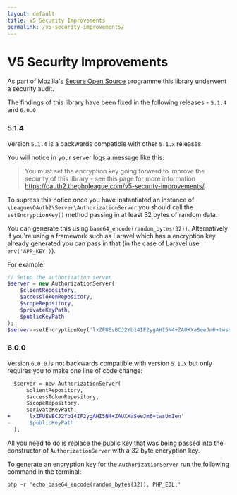 ```yaml
---
layout: default
title: V5 Security Improvements
permalink: /v5-security-improvements/
---
```


# V5 Security Improvements

As part of Mozilla's [Secure Open Source](https://wiki.mozilla.org/MOSS/Secure_Open_Source) programme this library underwent a security audit.

The findings of this library have been fixed in the following releases - `5.1.4` and `6.0.0`

### 5.1.4

Version `5.1.4` is a backwards compatible with other `5.1.x` releases.

You will notice in your server logs a message like this:

> You must set the encryption key going forward to improve the security of this library - see this page for more information https://oauth2.thephpleague.com/v5-security-improvements/

To supress this notice once you have instantiated an instance of `\League\OAuth2\Server\AuthorizationServer` you should call the `setEncryptionKey()` method passing in at least 32 bytes of random data.

You can generate this using `base64_encode(random_bytes(32))`. Alternatively if you're using a framework such as Laravel which has a encryption key already generated you can pass in that (in the case of Laravel use `env('APP_KEY')`).

For example:

```php
// Setup the authorization server
$server = new AuthorizationServer(
    $clientRepository,
    $accessTokenRepository,
    $scopeRepository,
    $privateKeyPath,
    $publicKeyPath
);
$server->setEncryptionKey('lxZFUEsBCJ2Yb14IF2ygAHI5N4+ZAUXXaSeeJm6+twsUmIen');
```

### 6.0.0

Version `6.0.0` is not backwards compatible with version `5.1.x` but only requires you to make one line of code change:

```patch
  $server = new AuthorizationServer(
      $clientRepository,
      $accessTokenRepository,
      $scopeRepository,
      $privateKeyPath,
+     'lxZFUEsBCJ2Yb14IF2ygAHI5N4+ZAUXXaSeeJm6+twsUmIen'
-      $publicKeyPath
  );
```

All you need to do is replace the public key that was being passed into the constructor of `AuthorizationServer` with a 32 byte encryption key.

To generate an encryption key for the `AuthorizationServer` run the following command in the terminal:

~~~ shell
php -r 'echo base64_encode(random_bytes(32)), PHP_EOL;'
~~~
